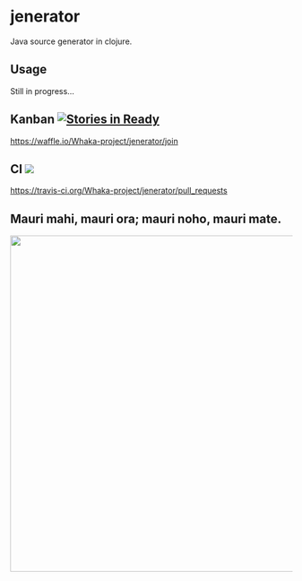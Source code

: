 # jenerator

Java source generator in clojure.

## Usage

Still in progress...

## Kanban [![Stories in Ready](https://badge.waffle.io/Whaka-project/jenerator.svg?label=ready&title=Ready)](http://waffle.io/Whaka-project/jenerator)

https://waffle.io/Whaka-project/jenerator/join

## CI <img src='https://travis-ci.org/Whaka-project/jenerator.svg?branch=master'/>

https://travis-ci.org/Whaka-project/jenerator/pull_requests

## Mauri mahi, mauri ora; mauri noho, mauri mate.

<img src='http://i.imgur.com/YtakNPK.jpg' width='600px' />
